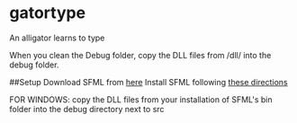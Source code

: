 # gatortype
An alligator learns to type

When you clean the Debug folder, copy the DLL files from /dll/ into the debug folder.

##Setup
Download SFML from [here](https://www.sfml-dev.org/download/sfml/2.4.2/)
Install SFML following [these directions](https://www.sfml-dev.org/tutorials/2.4/)

FOR WINDOWS:
copy the DLL files from your installation of SFML's bin folder into the debug directory next to src
